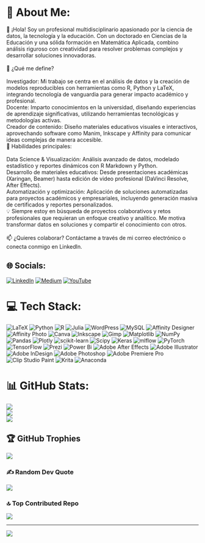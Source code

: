 # 💫 About Me:
👋 ¡Hola! Soy un profesional multidisciplinario apasionado por la ciencia de datos, la tecnología y la educación. Con un doctorado en Ciencias de la Educación y una sólida formación en Matemática Aplicada, combino análisis riguroso con creatividad para resolver problemas complejos y desarrollar soluciones innovadoras.<br><br>🚀 ¿Qué me define?<br><br>Investigador: Mi trabajo se centra en el análisis de datos y la creación de modelos reproducibles con herramientas como R, Python y LaTeX, integrando tecnología de vanguardia para generar impacto académico y profesional.<br>Docente: Imparto conocimientos en la universidad, diseñando experiencias de aprendizaje significativas, utilizando herramientas tecnológicas y metodologías activas.<br>Creador de contenido: Diseño materiales educativos visuales e interactivos, aprovechando software como Manim, Inkscape y Affinity para comunicar ideas complejas de manera accesible.<br>🌟 Habilidades principales:<br><br>Data Science & Visualización: Análisis avanzado de datos, modelado estadístico y reportes dinámicos con R Markdown y Python.<br>Desarrollo de materiales educativos: Desde presentaciones académicas (Xaringan, Beamer) hasta edición de video profesional (DaVinci Resolve, After Effects).<br>Automatización y optimización: Aplicación de soluciones automatizadas para proyectos académicos y empresariales, incluyendo generación masiva de certificados y reportes personalizados.<br>💡 Siempre estoy en búsqueda de proyectos colaborativos y retos profesionales que requieran un enfoque creativo y analítico. Me motiva transformar datos en soluciones y compartir el conocimiento con otros.<br><br>📫 ¿Quieres colaborar? Contáctame a través de mi correo electrónico o conecta conmigo en LinkedIn.


## 🌐 Socials:
[![LinkedIn](https://img.shields.io/badge/LinkedIn-%230077B5.svg?logo=linkedin&logoColor=white)](https://linkedin.com/in/https://www.linkedin.com/in/reynaldo-emilio-hoces-azañero-737400149/) [![Medium](https://img.shields.io/badge/Medium-12100E?logo=medium&logoColor=white)](https://medium.com/@https://medium.com/@rhoces) [![YouTube](https://img.shields.io/badge/YouTube-%23FF0000.svg?logo=YouTube&logoColor=white)](https://youtube.com/@https://youtube.com/@nexomatematico7272?si=exgfnH0vfPSoKH6k) 

# 💻 Tech Stack:
![LaTeX](https://img.shields.io/badge/latex-%23008080.svg?style=plastic&logo=latex&logoColor=white) ![Python](https://img.shields.io/badge/python-3670A0?style=plastic&logo=python&logoColor=ffdd54) ![R](https://img.shields.io/badge/r-%23276DC3.svg?style=plastic&logo=r&logoColor=white) ![Julia](https://img.shields.io/badge/-Julia-9558B2?style=plastic&logo=julia&logoColor=white) ![WordPress](https://img.shields.io/badge/WordPress-%23117AC9.svg?style=plastic&logo=WordPress&logoColor=white) ![MySQL](https://img.shields.io/badge/mysql-4479A1.svg?style=plastic&logo=mysql&logoColor=white) ![Affinity Designer](https://img.shields.io/badge/affinity%20desginer-%231B72BE.svg?style=plastic&logo=affinity-designer&logoColor=white) ![Affinity Photo](https://img.shields.io/badge/affinityphoto-%237E4DD2.svg?style=plastic&logo=affinity-photo&logoColor=white) ![Canva](https://img.shields.io/badge/Canva-%2300C4CC.svg?style=plastic&logo=Canva&logoColor=white) ![Inkscape](https://img.shields.io/badge/Inkscape-e0e0e0?style=plastic&logo=inkscape&logoColor=080A13) ![Gimp](https://img.shields.io/badge/Gimp-657D8B?style=plastic&logo=gimp&logoColor=FFFFFF) ![Matplotlib](https://img.shields.io/badge/Matplotlib-%23ffffff.svg?style=plastic&logo=Matplotlib&logoColor=black) ![NumPy](https://img.shields.io/badge/numpy-%23013243.svg?style=plastic&logo=numpy&logoColor=white) ![Pandas](https://img.shields.io/badge/pandas-%23150458.svg?style=plastic&logo=pandas&logoColor=white) ![Plotly](https://img.shields.io/badge/Plotly-%233F4F75.svg?style=plastic&logo=plotly&logoColor=white) ![scikit-learn](https://img.shields.io/badge/scikit--learn-%23F7931E.svg?style=plastic&logo=scikit-learn&logoColor=white) ![Scipy](https://img.shields.io/badge/SciPy-%230C55A5.svg?style=plastic&logo=scipy&logoColor=%white) ![Keras](https://img.shields.io/badge/Keras-%23D00000.svg?style=plastic&logo=Keras&logoColor=white) ![mlflow](https://img.shields.io/badge/mlflow-%23d9ead3.svg?style=plastic&logo=numpy&logoColor=blue) ![PyTorch](https://img.shields.io/badge/PyTorch-%23EE4C2C.svg?style=plastic&logo=PyTorch&logoColor=white) ![TensorFlow](https://img.shields.io/badge/TensorFlow-%23FF6F00.svg?style=plastic&logo=TensorFlow&logoColor=white) ![Prezi](https://img.shields.io/badge/Prezi-%23000000.svg?style=plastic&logo=Prezi&logoColor=white) ![Power Bi](https://img.shields.io/badge/power_bi-F2C811?style=plastic&logo=powerbi&logoColor=black) ![Adobe After Effects](https://img.shields.io/badge/Adobe%20After%20Effects-9999FF.svg?style=plastic&logo=Adobe%20After%20Effects&logoColor=white) ![Adobe Illustrator](https://img.shields.io/badge/adobe%20illustrator-%23FF9A00.svg?style=plastic&logo=adobe%20illustrator&logoColor=white) ![Adobe InDesign](https://img.shields.io/badge/Adobe%20InDesign-49021F?style=plastic&logo=adobeindesign&logoColor=FF3366) ![Adobe Photoshop](https://img.shields.io/badge/adobe%20photoshop-%2331A8FF.svg?style=plastic&logo=adobe%20photoshop&logoColor=white) ![Adobe Premiere Pro](https://img.shields.io/badge/Adobe%20Premiere%20Pro-9999FF.svg?style=plastic&logo=Adobe%20Premiere%20Pro&logoColor=white) ![Clip Studio Paint](https://img.shields.io/badge/ClipStudioPaint-%23CFD3D3.svg?style=plastic&logo=ClipStudioPaint&logoColor=white) ![Krita](https://img.shields.io/badge/Krita-203759?style=plastic&logo=krita&logoColor=EEF37B) ![Anaconda](https://img.shields.io/badge/Anaconda-%2344A833.svg?style=plastic&logo=anaconda&logoColor=white)
# 📊 GitHub Stats:
![](https://github-readme-stats.vercel.app/api?username=MathReynaldo&theme=outrun&hide_border=false&include_all_commits=false&count_private=false)<br/>
![](https://github-readme-streak-stats.herokuapp.com/?user=MathReynaldo&theme=outrun&hide_border=false)<br/>
![](https://github-readme-stats.vercel.app/api/top-langs/?username=MathReynaldo&theme=outrun&hide_border=false&include_all_commits=false&count_private=false&layout=compact)

## 🏆 GitHub Trophies
![](https://github-profile-trophy.vercel.app/?username=MathReynaldo&theme=radical&no-frame=false&no-bg=true&margin-w=4)

### ✍️ Random Dev Quote
![](https://quotes-github-readme.vercel.app/api?type=horizontal&theme=radical)

### 🔝 Top Contributed Repo
![](https://github-contributor-stats.vercel.app/api?username=MathReynaldo&limit=5&theme=dark&combine_all_yearly_contributions=true)

---
[![](https://visitcount.itsvg.in/api?id=MathReynaldo&icon=0&color=0)](https://visitcount.itsvg.in)

<!-- Proudly created with GPRM ( https://gprm.itsvg.in ) -->
